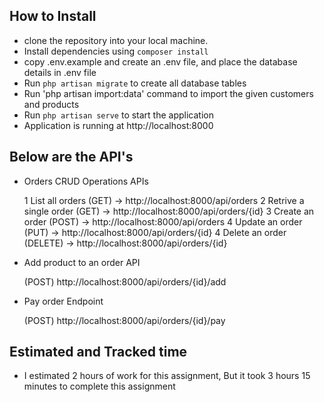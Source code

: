 ## How to Install

-   clone the repository into your local machine.
-   Install dependencies using `composer install`
-   copy .env.example and create an .env file, and place the database details in .env file
-   Run `php artisan migrate` to create all database tables
-   Run 'php artisan import:data' command to import the given customers and products
-   Run `php artisan serve` to start the application
-   Application is running at http://localhost:8000

## Below are the API's

-   Orders CRUD Operations APIs

    1 List all orders (GET) -> http://localhost:8000/api/orders
    2 Retrive a single order (GET) -> http://localhost:8000/api/orders/{id}
    3 Create an order (POST) -> http://localhost:8000/api/orders
    4 Update an order (PUT) -> http://localhost:8000/api/orders/{id}
    4 Delete an order (DELETE) -> http://localhost:8000/api/orders/{id}

-   Add product to an order API

    (POST) http://localhost:8000/api/orders/{id}/add

-   Pay order Endpoint

    (POST) http://localhost:8000/api/orders/{id}/pay

## Estimated and Tracked time

-   I estimated 2 hours of work for this assignment, But it took 3 hours 15 minutes to complete this assignment
